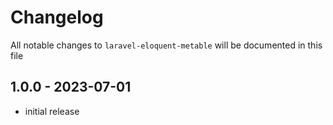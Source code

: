 # Changelog

All notable changes to `laravel-eloquent-metable` will be documented in this file

## 1.0.0 - 2023-07-01

- initial release
